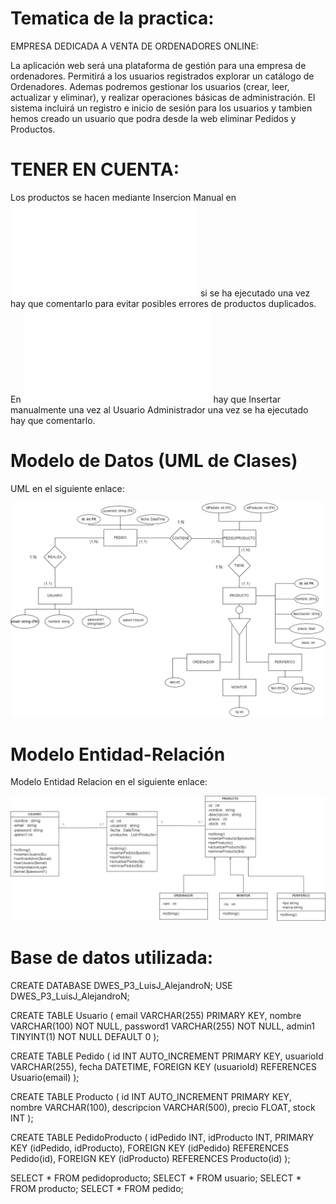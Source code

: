 # Tematica de la practica:

EMPRESA DEDICADA A VENTA DE ORDENADORES ONLINE:

La aplicación web será una plataforma de gestión para una empresa de ordenadores.
Permitirá a los usuarios registrados explorar un catálogo de Ordenadores.
Ademas podremos gestionar los usuarios (crear, leer, actualizar y eliminar), y realizar operaciones básicas de administración. El sistema incluirá un registro e inicio de sesión para los usuarios y tambien hemos creado un usuario que podra desde la web eliminar Pedidos y Productos.

# TENER EN CUENTA:
Los productos se hacen mediante Insercion Manual en ![paginaProducto](./PaginaProducto.php) si se ha ejecutado una vez hay que comentarlo para evitar posibles errores de productos duplicados.
En ![signup](./signup.php) hay que Insertar manualmente una vez al Usuario Administrador una vez se ha ejecutado hay que comentarlo.


# Modelo de Datos (UML de Clases)

UML en el siguiente enlace:

![UML](./ER.drawio.png)


# Modelo Entidad-Relación
Modelo Entidad Relacion en el siguiente enlace:

![Modelo ER](./UML.drawio.png) 


# Base de datos utilizada:
CREATE DATABASE DWES_P3_LuisJ_AlejandroN;
USE DWES_P3_LuisJ_AlejandroN;

CREATE TABLE Usuario (
    email VARCHAR(255) PRIMARY KEY,
    nombre VARCHAR(100) NOT NULL,
    password1 VARCHAR(255) NOT NULL,
    admin1 TINYINT(1) NOT NULL DEFAULT 0
);


CREATE TABLE Pedido (
    id INT AUTO_INCREMENT PRIMARY KEY,
    usuarioId VARCHAR(255),
    fecha DATETIME,
    FOREIGN KEY (usuarioId) REFERENCES Usuario(email)
);

CREATE TABLE Producto (
    id INT AUTO_INCREMENT PRIMARY KEY,
    nombre VARCHAR(100),
    descripcion VARCHAR(500),
    precio FLOAT,
    stock INT
);

CREATE TABLE PedidoProducto (
    idPedido INT,
    idProducto INT,
    PRIMARY KEY (idPedido, idProducto),
    FOREIGN KEY (idPedido) REFERENCES Pedido(id),
    FOREIGN KEY (idProducto) REFERENCES Producto(id)
);


SELECT * FROM pedidoproducto;
SELECT * FROM usuario;
SELECT * FROM producto;
SELECT * FROM pedido;

